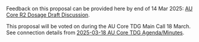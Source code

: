 <div class="stu-note" markdown="1">

Feedback on this proposal can be provided here by end of 14 Mar 2025: <a href="https://confluence.hl7.org/spaces/HAFWG/pages/325454263/AU+Core+R2+Dosage+Draft+Discussion">AU Core R2 Dosage Draft Discussion</a>.

This proposal will be voted on during the AU Core TDG Main Call 18 March. See connection details from <a href="https://confluence.hl7.org/spaces/HAFWG/pages/307303536/2025-03-18+AU+Core+TDG+Agenda+Minutes">2025-03-18 AU Core TDG Agenda/Minutes</a>.
  
</div><!-- note-to-balloters -->